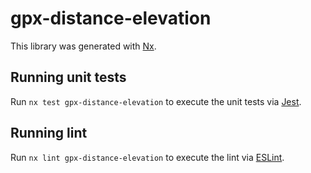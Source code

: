 # gpx-distance-elevation

This library was generated with [Nx](https://nx.dev).

## Running unit tests

Run `nx test gpx-distance-elevation` to execute the unit tests via [Jest](https://jestjs.io).

## Running lint

Run `nx lint gpx-distance-elevation` to execute the lint via [ESLint](https://eslint.org/).
